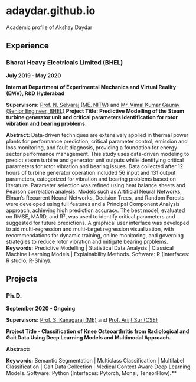 # adaydar.github.io
Academic profile of Akshay Daydar
## Experience
### Bharat Heavy Electricals Limited (BHEL)  
**July 2019 - May 2020**  

**Intern at Department of Experimental Mechanics and Virtual Reality (EMV), R&D Hyderabad**  

**Supervisors:**  [Prof. N. Selvaraj (ME, NITW)]([https://scholar.google.com/citations?user=R5tad5IAAAAJ&hl=en]) and [Mr. Vimal Kumar Gaurav (Senior Engineer, BHEL)]([https://www.linkedin.com/in/vimal-kumar-gaurav-05439065/?originalSubdomain=in])
**Project Title: Predictive Modelling of the Steam turbine generator unit and critical parameters Identification for rotor vibration and bearing problems.**  

**Abstract:** Data-driven techniques are extensively applied in thermal power plants for performance prediction, critical parameter control, emission and loss monitoring, and fault diagnosis, providing a foundation for energy sector performance management. This study uses data-driven modeling to predict steam turbine and generator unit outputs while identifying critical parameters for rotor vibration and bearing issues. Data collected after 12 hours of turbine generator operation included 56 input and 131 output parameters, categorized for vibration and bearing problems based on literature. Parameter selection was refined using heat balance sheets and Pearson correlation analysis. Models such as Artificial Neural Networks, Elman’s Recurrent Neural Networks, Decision Trees, and Random Forests were developed using full features and a Principal Component Analysis approach, achieving high prediction accuracy. The best model, evaluated on RMSE, MARD, and R², was used to identify critical parameters and suggested for future predictions. A graphical user interface was developed to aid multi-regression and multi-target regression visualization, with recommendations for dynamic training, online monitoring, and governing strategies to reduce rotor vibration and mitigate bearing problems.
**Keywords:** Predictive Modelling | Statistical Data Analysis | Classical Machine Learning Models | Explainability Methods. Software: R (Interfaces: R studio, R-Shiny).

## Projects
### Ph.D. 
**September 2020 - Ongoing**

**Supervisors:** [Prof. S. Kanagaraj (ME)]([https://scholar.google.co.in/citations?user=Cf-YQq4AAAAJ&hl=en]) and [Prof. Arijit Sur (CSE)]([https://scholar-google-co-in.translate.goog/citations?user=-klnWqYAAAAJ&hl=en&_x_tr_sl=en&_x_tr_tl=hi&_x_tr_hl=hi&_x_tr_pto=tc])

**Project Title - Classification of Knee Osteoarthritis from Radiological and Gait Data Using Deep Learning Models and Multimodal Approach.**

**Abstract:** 

**Keywords:**
Semantic Segmentation | Multiclass Classification | Multilabel Classification | Gait Data Collection | Medical Context Aware Deep Learning Models. Software: Python (Interfaces: Pytorch, Monai, TensorFlow).**

